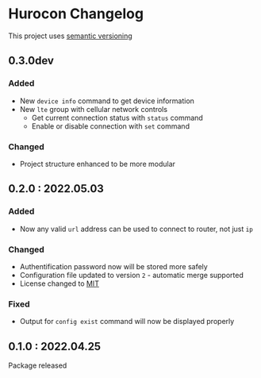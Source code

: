 # Hurocon Changelog
This project uses [semantic versioning](https://semver.org/)


## 0.3.0dev
### Added
- New `device info` command to get device information
- New `lte` group with cellular network controls
  - Get current connection status with `status` command
  - Enable or disable connection with `set` command

### Changed
- Project structure enhanced to be more modular


## 0.2.0 : 2022.05.03
### Added
- Now any valid `url` address can be used to connect to router, not just `ip`

### Changed
- Authentification password now will be stored more safely
- Configuration file updated to version `2` - automatic merge supported
- License changed to [MIT](./LICENSE)

### Fixed
- Output for `config exist` command will now be displayed properly


## 0.1.0 : 2022.04.25
Package released
